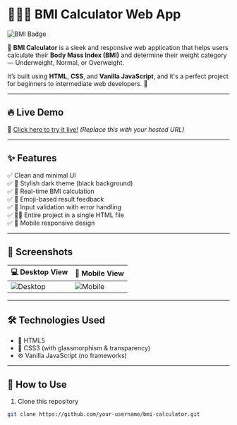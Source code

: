 # 🏋️‍♂️💪 BMI Calculator Web App

![BMI Badge](https://img.shields.io/badge/BMI%20Calculator-Health%20Tracker-brightgreen?style=for-the-badge&logo=github)

🎯 **BMI Calculator** is a sleek and responsive web application that helps users calculate their **Body Mass Index (BMI)** and determine their weight category — Underweight, Normal, or Overweight.

It’s built using **HTML**, **CSS**, and **Vanilla JavaScript**, and it's a perfect project for beginners to intermediate web developers. 🚀

---

## 🔥 Live Demo  
🔗 [Click here to try it live!](#) *(Replace this with your hosted URL)*

---

## ✨ Features

✅ Clean and minimal UI  
✅ 🎨 Stylish dark theme (black background)  
✅ 📏 Real-time BMI calculation  
✅ 🤖 Emoji-based result feedback  
✅ 🚫 Input validation with error handling  
✅ 🧑‍💻 Entire project in a single HTML file  
✅ 📱 Mobile responsive design

---

## 📸 Screenshots

| 💻 Desktop View | 📱 Mobile View |
|----------------|----------------|
| ![Desktop](https://via.placeholder.com/400x250?text=Desktop+View) | ![Mobile](https://via.placeholder.com/200x400?text=Mobile+View) |

---

## 🛠️ Technologies Used

- 🧱 HTML5  
- 🎨 CSS3 (with glassmorphism & transparency)  
- ⚙️ Vanilla JavaScript (no frameworks)

---

## 🚀 How to Use

1. Clone this repository  
```bash
git clone https://github.com/your-username/bmi-calculator.git
